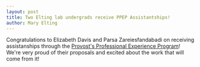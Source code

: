 ```yaml
---
layout: post
title: Two Elting lab undergrads receive PPEP Assistantships!
author: Mary Elting
---
```


Congratulations to Elizabeth Davis and Parsa Zareiesfandabadi on receiving assistanships through the [Provost's Professional Experience Program](https://emas.ncsu.edu/employers/professional-experience-program/)! We're very proud of their proposals and excited about the work that will come from it!